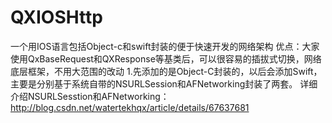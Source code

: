 # QXIOSHttp
一个用IOS语言包括Object-c和swift封装的便于快速开发的网络架构 
优点：大家使用QxBaseRequest和QXResponse等基类后，可以很容易的插拔式切换，网络底层框架，不用大范围的改动
1.先添加的是Object-C封装的，以后会添加Swift，主要是分别基于系统自带的NSURLSession和AFNetworking封装了两套。
详细介绍NSURLSesstion和AFNetworking：http://blog.csdn.net/watertekhqx/article/details/67637681
